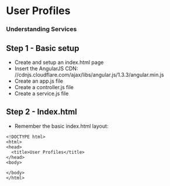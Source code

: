 # User Profiles
### Understanding Services

## Step 1 - Basic setup
- Create and setup an index.html page
- Insert the AngularJS CDN: //cdnjs.cloudflare.com/ajax/libs/angular.js/1.3.3/angular.min.js
- Create an app.js file
- Create a controller.js file
- Create a service.js file

## Step 2 - Index.html
- Remember the basic index.html layout:
```
<!DOCTYPE html>
<html>
<head>
  <title>User Profiles</title>
</head>
<body>

</body>
</html>
```
